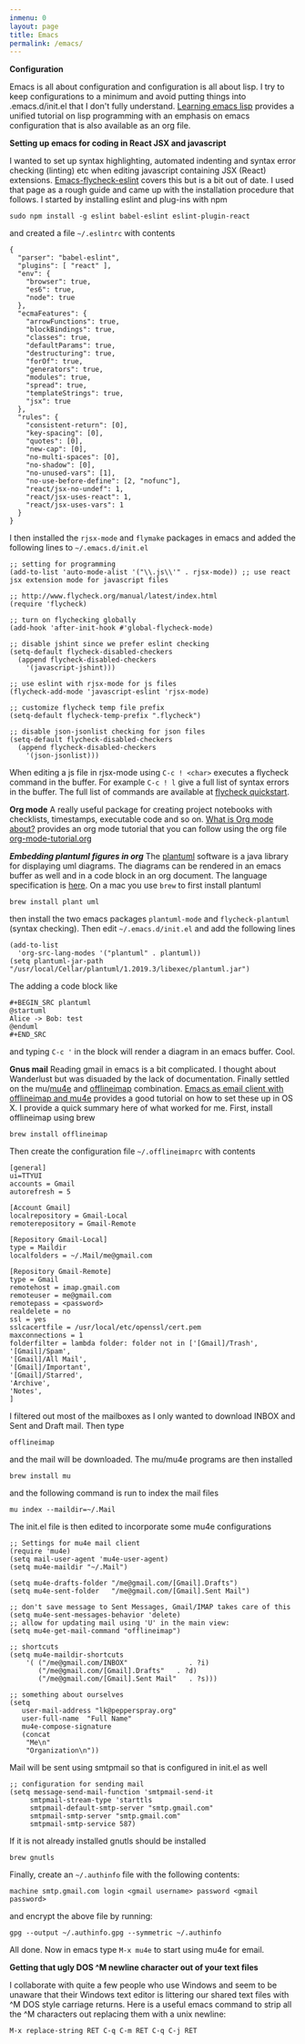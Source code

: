 ```yaml
---
inmenu: 0
layout: page
title: Emacs
permalink: /emacs/
---
```



**Configuration**

Emacs is all about configuration and configuration is all about
lisp. I try to keep configurations to a minimum and avoid putting things into
.emacs.d/init.el that I don't fully understand. 
[Learning emacs lisp](http://emacslife.com/emacs-lisp-tutorial.html) provides a
unified tutorial on lisp programming with an emphasis on emacs configuration
that is also available as an org file. 

**Setting up emacs for coding in React JSX and javascript**

I wanted to set up syntax highlighting, automated indenting and syntax
error checking (linting) etc when editing
javascript containing JSX (React) extensions. [Emacs-flycheck-eslint](http://codewinds.com/blog/2015-04-02-emacs-flycheck-eslint-jsx.html)
covers this but is a bit out of date. I used that page as a rough
guide and came up with the installation procedure that follows. I started by installing eslint
and plug-ins with npm
```
sudo npm install -g eslint babel-eslint eslint-plugin-react
```
and created a file `~/.eslintrc` with contents
```
{
  "parser": "babel-eslint",
  "plugins": [ "react" ],
  "env": {
    "browser": true,
    "es6": true,
    "node": true
  },
  "ecmaFeatures": {
    "arrowFunctions": true,
    "blockBindings": true,
    "classes": true,
    "defaultParams": true,
    "destructuring": true,
    "forOf": true,
    "generators": true,
    "modules": true,
    "spread": true,
    "templateStrings": true,
    "jsx": true
  },
  "rules": {
    "consistent-return": [0],
    "key-spacing": [0],
    "quotes": [0],
    "new-cap": [0],
    "no-multi-spaces": [0],
    "no-shadow": [0],
    "no-unused-vars": [1],
    "no-use-before-define": [2, "nofunc"],
    "react/jsx-no-undef": 1,
    "react/jsx-uses-react": 1,
    "react/jsx-uses-vars": 1
  }
}
```
I then installed the `rjsx-mode` and `flymake` packages in emacs and added the following lines to
`~/.emacs.d/init.el`
```
;; setting for programming
(add-to-list 'auto-mode-alist '("\\.js\\'" . rjsx-mode)) ;; use react jsx extension mode for javascript files

;; http://www.flycheck.org/manual/latest/index.html
(require 'flycheck)

;; turn on flychecking globally
(add-hook 'after-init-hook #'global-flycheck-mode)

;; disable jshint since we prefer eslint checking
(setq-default flycheck-disabled-checkers
  (append flycheck-disabled-checkers
    '(javascript-jshint)))

;; use eslint with rjsx-mode for js files
(flycheck-add-mode 'javascript-eslint 'rjsx-mode)

;; customize flycheck temp file prefix
(setq-default flycheck-temp-prefix ".flycheck")

;; disable json-jsonlist checking for json files
(setq-default flycheck-disabled-checkers
  (append flycheck-disabled-checkers
    '(json-jsonlist)))
```
When editing a js file in rjsx-mode using `C-c ! <char>` executes a
flycheck command in the buffer. For example `C-c ! l` give a full list
of syntax errors in the buffer. The full list of commands are
available at [flycheck quickstart](https://www.flycheck.org/en/latest/user/quickstart.html).

**Org mode**
A really useful package for creating project notebooks with
checklists, timestamps, executable code and so on. [What is Org mode
about?](https://mickael.kerjean.me/2017/03/20/emacs-tutorial-series-episode-2/)
provides an org mode tutorial that you can follow using the org file 
[org-mode-tutorial.org](http://mickael.kerjean.me/assets/files/org-mode-tutorial.org)

***Embedding plantuml figures in org***
The [plantuml](http://plantuml.com/) software is a java library for displaying uml diagrams. The
diagrams can be rendered in an emacs buffer as well and
in a code block in an org document. The language specification is
[here](http://plantuml.com/guide). On a mac you use `brew`
to first install plantuml
```
brew install plant uml
```
then install the two emacs packages `plantuml-mode` and
`flycheck-plantuml` (syntax checking). Then edit `~/.emacs.d/init.el`
and add the following lines
```
(add-to-list
  'org-src-lang-modes '("plantuml" . plantuml))
(setq plantuml-jar-path "/usr/local/Cellar/plantuml/1.2019.3/libexec/plantuml.jar")
```
The adding a code block like 
```
#+BEGIN_SRC plantuml
@startuml
Alice -> Bob: test
@enduml
#+END_SRC
```
and typing `C-c '` in the block will render a diagram in an emacs buffer. Cool.

**Gnus mail**
Reading gmail in emacs is a bit complicated. I thought about
Wanderlust but was disuaded by the lack of documentation. Finally
settled on the mu/[mu4e](http://www.djcbsoftware.nl/code/mu/mu4e/) and
[offlineimap](http://www.offlineimap.org/) combination.
[Emacs as email client with offlineimap and
mu4e](https://medium.com/@kirang89/emacs-as-email-client-with-offlineimap-and-mu4e-on-os-x-3ba55adc78b6)
provides a good tutorial on how to set these up in OS X. I provide a
quick summary here of what worked for me. First, install offlineimap
using brew
```
brew install offlineimap
```
Then create the configuration file `~/.offlineimaprc` with contents
```
[general]
ui=TTYUI
accounts = Gmail
autorefresh = 5

[Account Gmail]
localrepository = Gmail-Local
remoterepository = Gmail-Remote

[Repository Gmail-Local]
type = Maildir
localfolders = ~/.Mail/me@gmail.com

[Repository Gmail-Remote]
type = Gmail
remotehost = imap.gmail.com
remoteuser = me@gmail.com
remotepass = <password>
realdelete = no
ssl = yes
sslcacertfile = /usr/local/etc/openssl/cert.pem
maxconnections = 1
folderfilter = lambda folder: folder not in ['[Gmail]/Trash',
'[Gmail]/Spam',
'[Gmail]/All Mail',
'[Gmail]/Important',
'[Gmail]/Starred',
'Archive',
'Notes',
]
```
I filtered out most of the mailboxes as I only wanted to download
INBOX and Sent and Draft mail. Then type
```
offlineimap
```
and the mail will be downloaded. The mu/mu4e programs are then
installed
```
brew install mu
```
and the following command is run to index the mail files
```
mu index --maildir=~/.Mail
```
The init.el file is then edited to incorporate some mu4e
configurations
```
;; Settings for mu4e mail client
(require 'mu4e)
(setq mail-user-agent 'mu4e-user-agent)
(setq mu4e-maildir "~/.Mail")

(setq mu4e-drafts-folder "/me@gmail.com/[Gmail].Drafts")
(setq mu4e-sent-folder   "/me@gmail.com/[Gmail].Sent Mail")

;; don't save message to Sent Messages, Gmail/IMAP takes care of this
(setq mu4e-sent-messages-behavior 'delete)
;; allow for updating mail using 'U' in the main view:
(setq mu4e-get-mail-command "offlineimap")

;; shortcuts
(setq mu4e-maildir-shortcuts
    '( ("/me@gmail.com/INBOX"               . ?i)
       ("/me@gmail.com/[Gmail].Drafts"   . ?d)
       ("/me@gmail.com/[Gmail].Sent Mail"   . ?s)))

;; something about ourselves
(setq
   user-mail-address "lk@pepperspray.org"
   user-full-name  "Full Name"
   mu4e-compose-signature
   (concat
    "Me\n"
    "Organization\n"))

```
Mail will be sent using smtpmail so that is configured in init.el as
well
```
;; configuration for sending mail
(setq message-send-mail-function 'smtpmail-send-it
     smtpmail-stream-type 'starttls
     smtpmail-default-smtp-server "smtp.gmail.com"
     smtpmail-smtp-server "smtp.gmail.com"
     smtpmail-smtp-service 587)
```
If it is not already installed gnutls should be installed
```
brew gnutls
```
Finally, create an `~/.authinfo` file with the following contents:
```
machine smtp.gmail.com login <gmail username> password <gmail password>
```
and encrypt the above file by running:
```
gpg --output ~/.authinfo.gpg --symmetric ~/.authinfo
```
All done. Now in emacs type `M-x mu4e` to start using mu4e for email.

**Getting that ugly DOS ^M newline character out of your text files**

I collaborate with quite a few people who use Windows and seem to be
unaware that their Windows text editor is littering our shared text
files with ^M DOS style carriage returns. Here is a useful emacs
command to strip all the ^M characters out replacing them with a unix newline:
```
M-x replace-string RET C-q C-m RET C-q C-j RET
```
